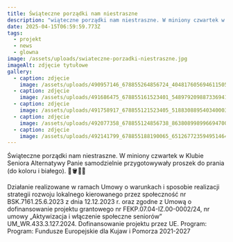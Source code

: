 ```yaml
---
title: Świąteczne porządki nam niestraszne
description: "wiąteczne porządki nam niestraszne. W miniony czwartek w Klubie Seniora Alternatywy Panie samodzielnie przygotowywały proszek do prania (do koloru i białego). \U0001F9F4\U0001FAA3\U0001F9FC\U0001F601   Działanie realizowane w ramach Umowy o warunkach i sposobie realizacji[...]"
date: 2025-04-15T06:59:59.773Z
tags:
  - projekt
  - news
  - glowna
image: /assets/uploads/swiateczne-porzadki-niestraszne.jpg
imageAlt: zdjęcie tytułowe
gallery:
  - caption: zdjęcie
    image: /assets/uploads/490957146_678855264856724_4048176056946115052_n.jpg
  - caption: zdjęcie
    image: /assets/uploads/491686475_678855161523401_548979209887336941_n.jpg
  - caption: zdjęcie
    image: /assets/uploads/491758917_678855121523405_5188308895403400037_n.jpg
  - caption: zdjęcie
    image: /assets/uploads/492077358_678855124856738_8638089989966947007_n.jpg
  - caption: zdjęcie
    image: /assets/uploads/492141799_678855188190065_6512677235949514642_n.jpg
---
```

Świąteczne porządki nam niestraszne. W miniony czwartek w Klubie Seniora Alternatywy Panie samodzielnie przygotowywały proszek do prania (do koloru i białego). 🧴🪣🧼😁



Działanie realizowane w ramach Umowy o warunkach i sposobie realizacji strategii rozwoju lokalnego kierowanego przez społeczność nr BSK.7161.25.6.2023 z dnia 12.12.2023 r. oraz zgodne z Umową o dofinansowanie projektu grantowego nr FEKP.07.04-IZ.00-0002/24, nr umowy „Aktywizacja i włączenie społeczne seniorów” UM_WR.433.3.127.2024. Dofinansowanie projektu przez UE. Program: Program: Fundusze Europejskie dla Kujaw i Pomorza 2021-2027
